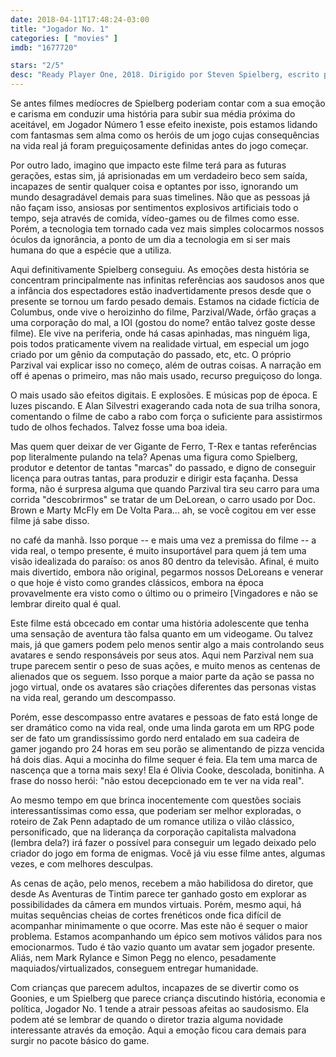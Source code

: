 ```yaml
---
date: 2018-04-11T17:48:24-03:00
title: "Jogador No. 1"
categories: [ "movies" ]
imdb: "1677720"

stars: "2/5"
desc: "Ready Player One, 2018. Dirigido por Steven Spielberg, escrito por Zak Penn baseado no romance de Ernest Cline. Com Tye Sheridan, Olivia Cooke, Ben Mendelsohn."
---
```

Se antes filmes medíocres de Spielberg poderiam contar com a sua emoção e carisma em conduzir uma história para subir sua média próxima do aceitável, em Jogador Número 1 esse efeito inexiste, pois estamos lidando com fantasmas sem alma como os heróis de um jogo cujas consequências na vida real já foram preguiçosamente definidas antes do jogo começar.

Por outro lado, imagino que impacto este filme terá para as futuras gerações, estas sim, já aprisionadas em um verdadeiro beco sem saída, incapazes de sentir qualquer coisa e optantes por isso, ignorando um mundo desagradável demais para suas timelines. Não que as pessoas já não façam isso, ansiosas por sentimentos explosivos artificiais todo o tempo, seja através de comida, vídeo-games ou de filmes como esse. Porém, a tecnologia tem tornado cada vez mais simples colocarmos nossos óculos da ignorância, a ponto de um dia a tecnologia em si ser mais humana do que a espécie que a utiliza.

Aqui definitivamente Spielberg conseguiu. As emoções desta história se concentram principalmente nas infinitas referências aos saudosos anos que a infância dos espectadores estão inadvertidamente presos desde que o presente se tornou um fardo pesado demais. Estamos na cidade fictícia de Columbus, onde vive o heroizinho do filme, Parzival/Wade, órfão graças a uma corporação do mal, a IOI (gostou do nome? então talvez goste desse filme). Ele vive na periferia, onde há casas apinhadas, mas ninguém liga, pois todos praticamente vivem na realidade virtual, em especial um jogo criado por um gênio da computação do passado, etc, etc. O próprio Parzival vai explicar isso no começo, além de outras coisas. A narração em off é apenas o primeiro, mas não mais usado, recurso preguiçoso do longa.

O mais usado são efeitos digitais. E explosões. E músicas pop de época. E luzes piscando. E Alan Silvestri exagerando cada nota de sua trilha sonora, comentando o filme de cabo a rabo com força o suficiente para assistirmos tudo de olhos fechados. Talvez fosse uma boa ideia.

Mas quem quer deixar de ver Gigante de Ferro, T-Rex e tantas referências pop literalmente pulando na tela? Apenas uma figura como Spielberg, produtor e detentor de tantas "marcas" do passado, e digno de conseguir licença para outras tantas, para produzir e dirigir esta façanha. Dessa forma, não é surpresa alguma que quando Parzival tira seu carro para uma corrida "descobrirmos" se tratar de um DeLorean, o carro usado por Doc. Brown e Marty McFly em De Volta Para... ah, se você cogitou em ver esse filme já sabe disso.

 no café da manhã. Isso porque -- e mais uma vez a premissa do filme -- a vida real, o tempo presente, é muito insuportável para quem já tem uma visão idealizada do paraíso: os anos 80 dentro da televisão. Afinal, é muito mais divertido, embora não original, pegarmos nossos DeLoreans e venerar o que hoje é visto como grandes clássicos, embora na época provavelmente era visto como o último ou o primeiro [Vingadores e não se lembrar direito qual é qual.

Este filme está obcecado em contar uma história adolescente que tenha uma sensação de aventura tão falsa quanto em um videogame. Ou talvez mais, já que gamers podem pelo menos sentir algo a mais controlando seus avatares e sendo responsáveis por seus atos. Aqui nem Parzival nem sua trupe parecem sentir o peso de suas ações, e muito menos as centenas de alienados que os seguem. Isso porque a maior parte da ação se passa no jogo virtual, onde os avatares são criações diferentes das personas vistas na vida real, gerando um descompasso.

Porém, esse descompasso entre avatares e pessoas de fato está longe de ser dramático como na vida real, onde uma linda garota em um RPG pode ser de fato um grandissíssimo gordo nerd entalado em sua cadeira de gamer jogando pro 24 horas em seu porão se alimentando de pizza vencida há dois dias. Aqui a mocinha do filme sequer é feia. Ela tem uma marca de nascença que a torna mais sexy! Ela é Olivia Cooke, descolada, bonitinha. A frase do nosso herói: "não estou decepcionado em te ver na vida real".

Ao mesmo tempo em que brinca inocentemente com questões sociais interessantíssimas como essa, que poderiam ser melhor exploradas, o roteiro de Zak Penn adaptado de um romance utiliza o vilão clássico, personificado, que na liderança da corporação capitalista malvadona (lembra dela?) irá fazer o possível para conseguir um legado deixado pelo criador do jogo em forma de enigmas. Você já viu esse filme antes, algumas vezes, e com melhores desculpas.

As cenas de ação, pelo menos, recebem a mão habilidosa do diretor, que desde As Aventuras de Tintim parece ter ganhado gosto em explorar as possibilidades da câmera em mundos virtuais. Porém, mesmo aqui, há muitas sequências cheias de cortes frenéticos onde fica difícil de acompanhar minimamente o que ocorre. Mas este não é sequer o maior problema. Estamos acompanhando um épico sem motivos válidos para nos emocionarmos. Tudo é tão vazio quanto um avatar sem jogador presente. Aliás, nem Mark Rylance e Simon Pegg no elenco, pesadamente maquiados/virtualizados, conseguem entregar humanidade.

Com crianças que parecem adultos, incapazes de se divertir como os Goonies, e um Spielberg que parece criança discutindo história, economia e política, Jogador No. 1 tende a atrair pessoas afeitas ao saudosismo. Ela podem até se lembrar de quando o diretor trazia alguma novidade interessante através da emoção. Aqui a emoção ficou cara demais para surgir no pacote básico do game.
